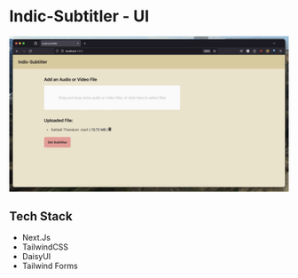 # Indic-Subtitler - UI

![ScreenShot](screenshot.png)

## Tech Stack

- Next.Js
- TailwindCSS
- DaisyUI
- Tailwind Forms
